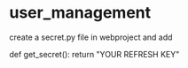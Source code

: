 # user_management

create a secret.py file in webproject and add


def get_secret():
    return "YOUR REFRESH KEY"
